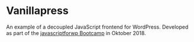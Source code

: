 # Vanillapress

An example of a decoupled JavaScript frontend for WordPress.
Developed as part of the [javascriptforwp Bootcamp](https://javascriptforwp.com/bootcamp) in Oktober 2018.